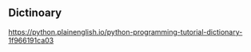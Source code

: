 
## Dictinoary

  https://python.plainenglish.io/python-programming-tutorial-dictionary-1f966191ca03
    
    
##
